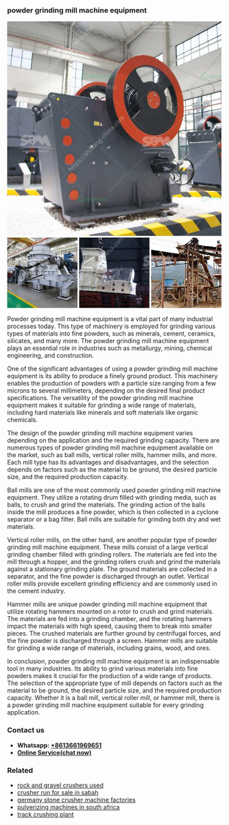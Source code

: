 <h3>powder grinding mill machine equipment</h3><img src='1706767006.jpg' alt=''><p>Powder grinding mill machine equipment is a vital part of many industrial processes today. This type of machinery is employed for grinding various types of materials into fine powders, such as minerals, cement, ceramics, silicates, and many more. The powder grinding mill machine equipment plays an essential role in industries such as metallurgy, mining, chemical engineering, and construction.</p><p>One of the significant advantages of using a powder grinding mill machine equipment is its ability to produce a finely ground product. This machinery enables the production of powders with a particle size ranging from a few microns to several millimeters, depending on the desired final product specifications. The versatility of the powder grinding mill machine equipment makes it suitable for grinding a wide range of materials, including hard materials like minerals and soft materials like organic chemicals.</p><p>The design of the powder grinding mill machine equipment varies depending on the application and the required grinding capacity. There are numerous types of powder grinding mill machine equipment available on the market, such as ball mills, vertical roller mills, hammer mills, and more. Each mill type has its advantages and disadvantages, and the selection depends on factors such as the material to be ground, the desired particle size, and the required production capacity.</p><p>Ball mills are one of the most commonly used powder grinding mill machine equipment. They utilize a rotating drum filled with grinding media, such as balls, to crush and grind the materials. The grinding action of the balls inside the mill produces a fine powder, which is then collected in a cyclone separator or a bag filter. Ball mills are suitable for grinding both dry and wet materials.</p><p>Vertical roller mills, on the other hand, are another popular type of powder grinding mill machine equipment. These mills consist of a large vertical grinding chamber filled with grinding rollers. The materials are fed into the mill through a hopper, and the grinding rollers crush and grind the materials against a stationary grinding plate. The ground materials are collected in a separator, and the fine powder is discharged through an outlet. Vertical roller mills provide excellent grinding efficiency and are commonly used in the cement industry.</p><p>Hammer mills are unique powder grinding mill machine equipment that utilize rotating hammers mounted on a rotor to crush and grind materials. The materials are fed into a grinding chamber, and the rotating hammers impact the materials with high speed, causing them to break into smaller pieces. The crushed materials are further ground by centrifugal forces, and the fine powder is discharged through a screen. Hammer mills are suitable for grinding a wide range of materials, including grains, wood, and ores.</p><p>In conclusion, powder grinding mill machine equipment is an indispensable tool in many industries. Its ability to grind various materials into fine powders makes it crucial for the production of a wide range of products. The selection of the appropriate type of mill depends on factors such as the material to be ground, the desired particle size, and the required production capacity. Whether it is a ball mill, vertical roller mill, or hammer mill, there is a powder grinding mill machine equipment suitable for every grinding application.</p><h3>Contact us</h3><ul><li><strong>Whatsapp:&nbsp;<a href="https://wa.me/8613661969651">+8613661969651</a></strong></li><li><a href="https://swt.shibang-china.com/?git&amp;zhl&amp;powder grinding mill machine equipment"><strong>Online Service(chat now)</strong></a></li></ul><h3>Related</h3><ul><li><a href='rock and gravel crushers used.md'>rock and gravel crushers used</a></li><li><a href='crusher run for sale in sabah.md'>crusher run for sale in sabah</a></li><li><a href='germany stone crusher machine factories.md'>germany stone crusher machine factories</a></li><li><a href='pulverizing machines in south africa.md'>pulverizing machines in south africa</a></li><li><a href='track crushing plant.md'>track crushing plant</a></li></ul>